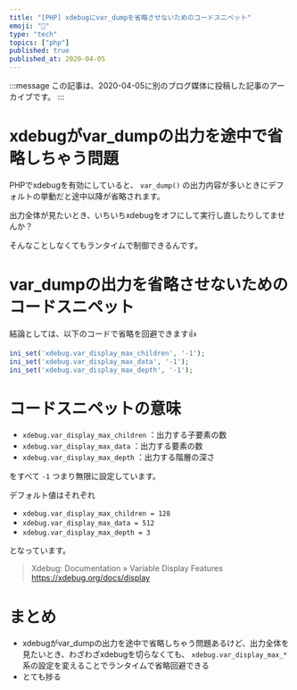 ```yaml
---
title: "[PHP] xdebugにvar_dumpを省略させないためのコードスニペット"
emoji: "🐘"
type: "tech"
topics: ["php"]
published: true
published_at: 2020-04-05
---
```


:::message
この記事は、2020-04-05に別のブログ媒体に投稿した記事のアーカイブです。
:::

# xdebugがvar_dumpの出力を途中で省略しちゃう問題

PHPでxdebugを有効にしていると、 `var_dump()` の出力内容が多いときにデフォルトの挙動だと途中以降が省略されます。

出力全体が見たいとき、いちいちxdebugをオフにして実行し直したりしてませんか？

そんなことしなくてもランタイムで制御できるんです。

# var_dumpの出力を省略させないためのコードスニペット

結論としては、以下のコードで省略を回避できます👍

```php
ini_set('xdebug.var_display_max_children', '-1');
ini_set('xdebug.var_display_max_data', '-1');
ini_set('xdebug.var_display_max_depth', '-1');
```

# コードスニペットの意味

* `xdebug.var_display_max_children` ：出力する子要素の数
* `xdebug.var_display_max_data` ：出力する要素の数
* `xdebug.var_display_max_depth` ：出力する階層の深さ

をすべて `-1` つまり無限に設定しています。

デフォルト値はそれぞれ

* `xdebug.var_display_max_children = 128`
* `xdebug.var_display_max_data = 512`
* `xdebug.var_display_max_depth = 3`

となっています。

> Xdebug: Documentation » Variable Display Features
> <https://xdebug.org/docs/display>

# まとめ

* xdebugがvar_dumpの出力を途中で省略しちゃう問題あるけど、出力全体を見たいとき、わざわざxdebugを切らなくても、 `xdebug.var_display_max_*` 系の設定を変えることでランタイムで省略回避できる
* とても捗る
